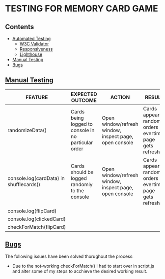 # TESTING FOR MEMORY CARD GAME

## Contents
 * [Automated Testing](#automatedtesting)
    * [W3C Validator](#w3cvalidator)
    * [Responsiveness](#responsivness)
    * [Lighthouse](#lighthouse)
* [Manual Testing](#manualtesting)
* [Bugs](#bugs)

## [Manual Testing](#manualtesting)

| FEATURE | EXPECTED OUTCOME| ACTION | RESULT |
| -------------              | -------------                                | ------------- | ------------- |
| randomizeData() | Cards being logged to console in no particular order | Open window/refresh window, inspect page, open console | Cards appear in random orders evertime page gets refreshed|
| console.log(cardData) in shufflecards()| Cards should be logged randomly to the console | Open window/refresh window, inspect page, open console | Cards appear in random orders evertime page gets refreshed|
|  console.log(flipCard) | 
| console.log(clickedCard)|
| checkForMatch(flipCard) |

## [Bugs](#bugs)

The following issues have been solved thorughout the process:
* Due to the not-working checkForMatch() I had to start over in script.js and alter some of my steps to acchieve the desired working result.